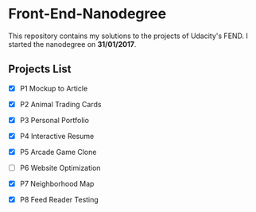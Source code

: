 # Front-End-Nanodegree
This repository contains my solutions to the projects of Udacity's FEND.
I started the nanodegree on **31/01/2017**.

## Projects List
- [x] P1 Mockup to Article
- [x] P2 Animal Trading Cards
- [x] P3 Personal Portfolio
- [x] P4 Interactive Resume
- [x] P5 Arcade Game Clone
- [ ] P6 Website Optimization
- [x] P7 Neighborhood Map
- [x] P8 Feed Reader Testing
 
